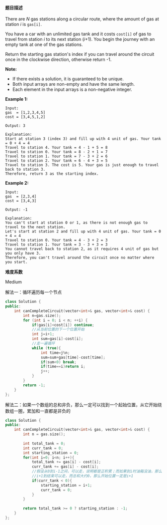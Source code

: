 #### **题目描述**
There are *N* gas stations along a circular route, where the amount of gas at station *i* is `gas[i]`.

You have a car with an unlimited gas tank and it costs `cost[i]` of gas to travel from station *i* to its next station (*i*+1). You begin the journey with an empty tank at one of the gas stations.

Return the starting gas station's index if you can travel around the circuit once in the clockwise direction, otherwise return -1.

**Note:**

- If there exists a solution, it is guaranteed to be unique.
- Both input arrays are non-empty and have the same length.
- Each element in the input arrays is a non-negative integer.

**Example 1:**

```
Input: 
gas  = [1,2,3,4,5]
cost = [3,4,5,1,2]

Output: 3

Explanation:
Start at station 3 (index 3) and fill up with 4 unit of gas. Your tank = 0 + 4 = 4
Travel to station 4. Your tank = 4 - 1 + 5 = 8
Travel to station 0. Your tank = 8 - 2 + 1 = 7
Travel to station 1. Your tank = 7 - 3 + 2 = 6
Travel to station 2. Your tank = 6 - 4 + 3 = 5
Travel to station 3. The cost is 5. Your gas is just enough to travel back to station 3.
Therefore, return 3 as the starting index.
```

**Example 2:**

```
Input: 
gas  = [2,3,4]
cost = [3,4,3]

Output: -1

Explanation:
You can't start at station 0 or 1, as there is not enough gas to travel to the next station.
Let's start at station 2 and fill up with 4 unit of gas. Your tank = 0 + 4 = 4
Travel to station 0. Your tank = 4 - 3 + 2 = 3
Travel to station 1. Your tank = 3 - 3 + 3 = 3
You cannot travel back to station 2, as it requires 4 unit of gas but you only have 3.
Therefore, you can't travel around the circuit once no matter where you start.
```

**难度系数**  

Medium

解法一：循环遍历每一个节点

```c++
class Solution {
public:
    int canCompleteCircuit(vector<int>& gas, vector<int>& cost) {
        int n=gas.size();
        for (int i = 0; i < n; ++i) {
            if(gas[i]<cost[i]) continue;
            //从当前位置的下一个位置开始
            int j=i+1;
            int sum=gas[i]-cost[i];
            //走一遍循环
            while (true){
                int time=j%n;
                sum=sum+gas[time]-cost[time];
                if(sum<0) break;
                if(time==i)return i;
                j++;
            }
        }
        return -1;
    }
};
```

解法二：如果一个数组的总和非负，那么一定可以找到一个起始位置，从它开始绕数组一圈，累加和一直都是非负的

```c++
class Solution {
public:
    int canCompleteCircuit(vector<int>& gas, vector<int>& cost) {
        int n = gas.size();
        
        int total_tank = 0;
        int curr_tank = 0;
        int starting_station = 0;
        for(int i=0; i<n; i++){
            total_tank += gas[i] - cost[i];
            curr_tank += gas[i] - cost[i];
            //假设从0到i-1之间，可以走，说明都是正积累；而如果到i时油箱没油，那么i之前任何位置都不行
            //i+1到结束可以走，而总和大约0，那么开始位置一定是i+1
            if(curr_tank < 0){
                starting_station = i+1;
                curr_tank = 0;
            }
        }
        
        return total_tank >= 0 ? starting_station : -1;
    }
};
```

